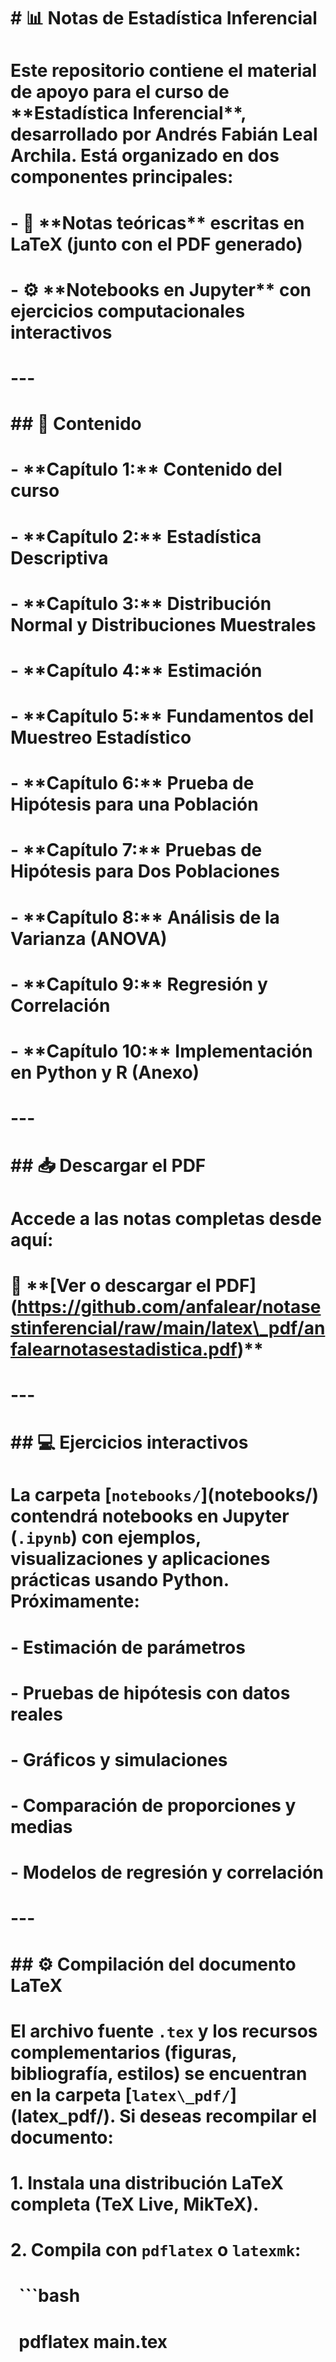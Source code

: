 # \# 📊 Notas de Estadística Inferencial

# 

# Este repositorio contiene el material de apoyo para el curso de \*\*Estadística Inferencial\*\*, desarrollado por Andrés Fabián Leal Archila. Está organizado en dos componentes principales:

# 

# \- 📘 \*\*Notas teóricas\*\* escritas en LaTeX (junto con el PDF generado)

# \- ⚙️ \*\*Notebooks en Jupyter\*\* con ejercicios computacionales interactivos

# 

# ---

# 

# \## 📄 Contenido

# 

# \- \*\*Capítulo 1:\*\* Contenido del curso  

# \- \*\*Capítulo 2:\*\* Estadística Descriptiva  

# \- \*\*Capítulo 3:\*\* Distribución Normal y Distribuciones Muestrales  

# \- \*\*Capítulo 4:\*\* Estimación  

# \- \*\*Capítulo 5:\*\* Fundamentos del Muestreo Estadístico  

# \- \*\*Capítulo 6:\*\* Prueba de Hipótesis para una Población  

# \- \*\*Capítulo 7:\*\* Pruebas de Hipótesis para Dos Poblaciones  

# \- \*\*Capítulo 8:\*\* Análisis de la Varianza (ANOVA)  

# \- \*\*Capítulo 9:\*\* Regresión y Correlación  

# \- \*\*Capítulo 10:\*\* Implementación en Python y R (Anexo)

# 

# ---

# 

# \## 📥 Descargar el PDF

# 

# Accede a las notas completas desde aquí:  

# 📘 \*\*\[Ver o descargar el PDF](https://github.com/anfalear/notasestinferencial/raw/main/latex\_pdf/anfalearnotasestadistica.pdf)\*\*

# 

# ---

# 

# \## 💻 Ejercicios interactivos

# 

# La carpeta \[`notebooks/`](notebooks/) contendrá notebooks en Jupyter (`.ipynb`) con ejemplos, visualizaciones y aplicaciones prácticas usando Python. Próximamente:

# 

# \- Estimación de parámetros

# \- Pruebas de hipótesis con datos reales

# \- Gráficos y simulaciones

# \- Comparación de proporciones y medias

# \- Modelos de regresión y correlación

# 

# ---

# 

# \## ⚙️ Compilación del documento LaTeX

# 

# El archivo fuente `.tex` y los recursos complementarios (figuras, bibliografía, estilos) se encuentran en la carpeta \[`latex\_pdf/`](latex\_pdf/). Si deseas recompilar el documento:

# 

# 1\. Instala una distribución LaTeX completa (TeX Live, MikTeX).

# 2\. Compila con `pdflatex` o `latexmk`:

# &nbsp;  ```bash

# &nbsp;  pdflatex main.tex

